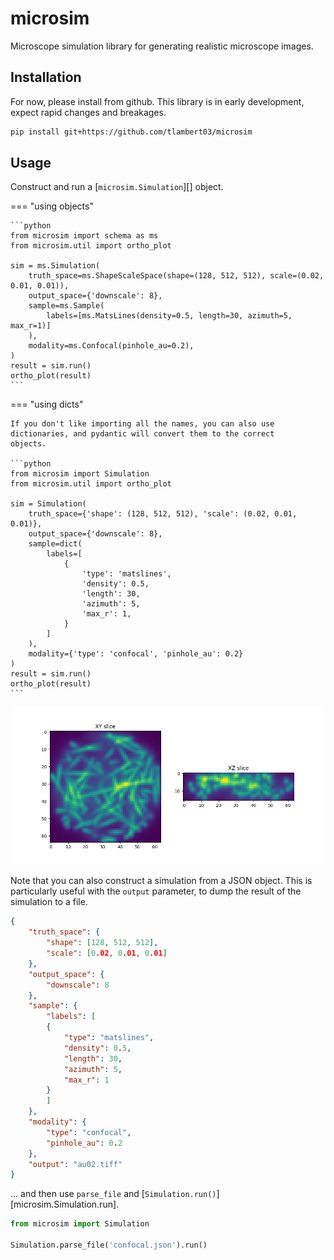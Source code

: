 # microsim

Microscope simulation library for generating realistic microscope images.

## Installation

For now, please install from github.  This library is in early development,
expect rapid changes and breakages.

```bash
pip install git+https://github.com/tlambert03/microsim
```

## Usage

Construct and run a [`microsim.Simulation`][] object.

=== "using objects"

    ```python
    from microsim import schema as ms
    from microsim.util import ortho_plot

    sim = ms.Simulation(
        truth_space=ms.ShapeScaleSpace(shape=(128, 512, 512), scale=(0.02, 0.01, 0.01)),
        output_space={'downscale': 8},
        sample=ms.Sample(
            labels=[ms.MatsLines(density=0.5, length=30, azimuth=5, max_r=1)]
        ),
        modality=ms.Confocal(pinhole_au=0.2),
    )
    result = sim.run()
    ortho_plot(result)
    ```

=== "using dicts"

    If you don't like importing all the names, you can also use
    dictionaries, and pydantic will convert them to the correct
    objects.
    
    ```python
    from microsim import Simulation
    from microsim.util import ortho_plot

    sim = Simulation(
        truth_space={'shape': (128, 512, 512), 'scale': (0.02, 0.01, 0.01)},
        output_space={'downscale': 8},
        sample=dict(
            labels=[
                {   
                    'type': 'matslines',
                    'density': 0.5,
                    'length': 30,
                    'azimuth': 5,
                    'max_r': 1,
                }
            ]
        ),
        modality={'type': 'confocal', 'pinhole_au': 0.2}
    )
    result = sim.run()
    ortho_plot(result)
    ```

![Image](./images/au02.png)

Note that you can also construct a simulation from a JSON object.
This is particularly useful with the `output` parameter, to dump
the result of the simulation to a file.

```json title="confocal.json"
{
    "truth_space": {
        "shape": [128, 512, 512],
        "scale": [0.02, 0.01, 0.01]
    },
    "output_space": {
        "downscale": 8
    },
    "sample": {
        "labels": [
        {
            "type": "matslines",
            "density": 0.5,
            "length": 30,
            "azimuth": 5,
            "max_r": 1
        }
        ]
    },
    "modality": {
        "type": "confocal",
        "pinhole_au": 0.2
    },
    "output": "au02.tiff"
}
```

... and then use `parse_file` and [`Simulation.run()`][microsim.Simulation.run].

```python
from microsim import Simulation

Simulation.parse_file('confocal.json').run()
```

